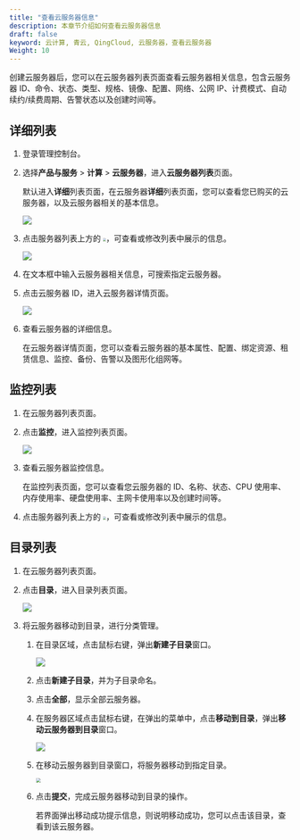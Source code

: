 ```yaml
---
title: "查看云服务器信息"
description: 本章节介绍如何查看云服务器信息
draft: false
keyword: 云计算, 青云, QingCloud, 云服务器，查看云服务器
Weight: 10
---
```


创建云服务器后，您可以在云服务器列表页面查看云服务器相关信息，包含云服务器 ID、命令、状态、类型、规格、镜像、配置、网络、公网 IP、计费模式、自动续约/续费周期、告警状态以及创建时间等。

## 详细列表

1. 登录管理控制台。

2. 选择**产品与服务** > **计算** > **云服务器**，进入**云服务器列表**页面。

   默认进入**详细**列表页面，在云服务器**详细**列表页面，您可以查看您已购买的云服务器，以及云服务器相关的基本信息。

   ![](../../../_images/vm_list.png)

3. 点击服务器列表上方的 <img src="../../../_images/icon_eye.png" style="zoom:35%;" />，可查看或修改列表中展示的信息。

   ![](../../../_images/vm_list_more.png)

4. 在文本框中输入云服务器相关信息，可搜索指定云服务器。

5. 点击云服务器 ID，进入云服务器详情页面。

   ![](../../../_images/vm_details.png)

6. 查看云服务器的详细信息。

   在云服务器详情页面，您可以查看云服务器的基本属性、配置、绑定资源、租赁信息、监控、备份、告警以及图形化组网等。

## 监控列表

1. 在云服务器列表页面。

2. 点击**监控**，进入监控列表页面。

   ![](../../../_images/vm_monitor_list.png)

3. 查看云服务器监控信息。

   在监控列表页面，您可以查看您云服务器的 ID、名称、状态、CPU 使用率、内存使用率、硬盘使用率、主网卡使用率以及创建时间等。

4. 点击服务器列表上方的 <img src="../../../_images/icon_eye.png" style="zoom:35%;" />，可查看或修改列表中展示的信息。

## 目录列表

1. 在云服务器列表页面。

2. 点击**目录**，进入目录列表页面。

   ![](../../../_images/vm_content_list.png)
   
2. 将云服务器移动到目录，进行分类管理。

   1. 在目录区域，点击鼠标右键，弹出**新建子目录**窗口。
   
      ![](../../../_images/vm_content_sub.png)
   
   2. 点击**新建子目录**，并为子目录命名。
   
   3. 点击**全部**，显示全部云服务器。
   
   4. 在服务器区域点击鼠标右键，在弹出的菜单中，点击**移动到目录**，弹出**移动云服务器到目录**窗口。
   
      ![](../../../_images/vm_move_sub.png)
   
   5. 在移动云服务器到目录窗口，将服务器移动到指定目录。
   
      <img src="../../../_images/vm_move_sub_win.png" style="zoom:50%;" />
   
   6. 点击**提交**，完成云服务器移动到目录的操作。
   
      若界面弹出移动成功提示信息，则说明移动成功，您可以点击该目录，查看到该云服务器。
